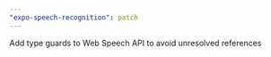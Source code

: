 ```yaml
---
"expo-speech-recognition": patch
---
```


Add type guards to Web Speech API to avoid unresolved references
